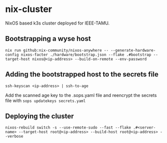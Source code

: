 # nix-cluster
NixOS based k3s cluster deployed for IEEE-TAMU.

## Bootstrapping a wyse host
`nix run github:nix-community/nixos-anywhere -- --generate-hardware-config nixos-facter ./hardware/bootstrap.json --flake .#bootstrap --target-host nixos@<ip-address> --build-on-remote --env-password`

## Adding the bootstrapped host to the secrets file
`ssh-keyscan <ip-address> | ssh-to-age`

Add the scanned age key to the .sops.yaml file and reencrypt the secrets file with `sops updatekeys secrets.yaml`

## Deploying the cluster
`nixos-rebuild switch -s --use-remote-sudo --fast --flake .#<server-name> --target-host root@<ip-address> --build-host root@<ip-address> --verbose`
